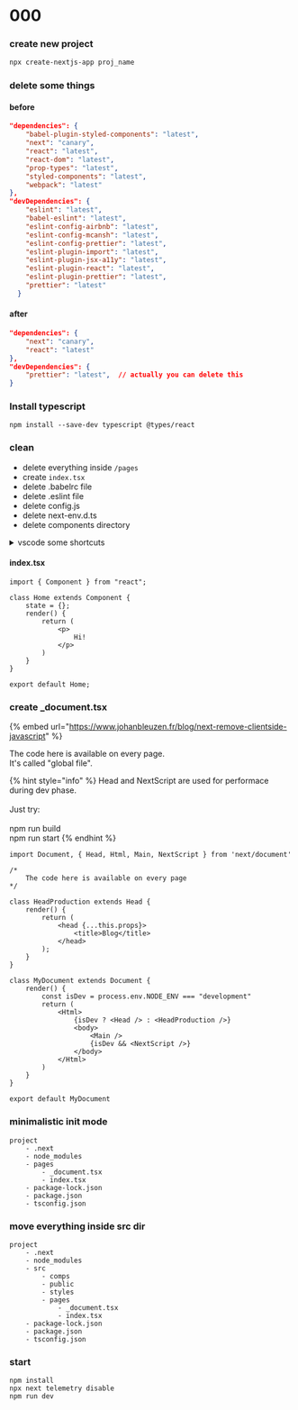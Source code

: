 # 000

### create new project

```bash
npx create-nextjs-app proj_name
```

### delete some things

#### before

```json
"dependencies": {
    "babel-plugin-styled-components": "latest",
    "next": "canary",
    "react": "latest",
    "react-dom": "latest",
    "prop-types": "latest",
    "styled-components": "latest",
    "webpack": "latest"
},
"devDependencies": {
    "eslint": "latest",
    "babel-eslint": "latest",
    "eslint-config-airbnb": "latest",
    "eslint-config-mcansh": "latest",
    "eslint-config-prettier": "latest",
    "eslint-plugin-import": "latest",
    "eslint-plugin-jsx-a11y": "latest",
    "eslint-plugin-react": "latest",
    "eslint-plugin-prettier": "latest",
    "prettier": "latest"
  }
```

#### after

```json
"dependencies": {
    "next": "canary",
    "react": "latest"
},
"devDependencies": {
    "prettier": "latest",  // actually you can delete this
}
```

### Install typescript

```
npm install --save-dev typescript @types/react
```

### clean

* delete everything inside `/pages`
* create `index.tsx`
* delete .babelrc file
* delete .eslint file
* delete config.js
* delete next-env.d.ts
* delete components directory

<details>

<summary>vscode some shortcuts</summary>

```kotlin
/* 
    File -> Preferences -> Keybindings
    ctrl ù              line comment
    maiusc alt a        block comment
    maiusc alt f        format page
*/
```

</details>

#### index.tsx

```tsx
import { Component } from "react";

class Home extends Component {
    state = {};
    render() {
        return (
            <p>
                Hi!
            </p>
        )
    }
}

export default Home;
```

### create \_document.tsx

{% embed url="https://www.johanbleuzen.fr/blog/next-remove-clientside-javascript" %}

The code here is available on every page.\
It's called "global file".

{% hint style="info" %}
Head and NextScript are used for performace during dev phase.\
\
Just try:\
\
npm run build\
npm run start
{% endhint %}

```tsx
import Document, { Head, Html, Main, NextScript } from 'next/document'

/* 
    The code here is available on every page
*/

class HeadProduction extends Head {
    render() {
        return (
            <head {...this.props}>
                <title>Blog</title>
            </head>
        );
    }
}

class MyDocument extends Document {
    render() {
        const isDev = process.env.NODE_ENV === "development"
        return (
            <Html>
                {isDev ? <Head /> : <HeadProduction />}
                <body>
                    <Main />
                    {isDev && <NextScript />}
                </body>
            </Html>
        )
    }
}

export default MyDocument
```

### minimalistic init mode

```
project
    - .next
    - node_modules
    - pages
        - _document.tsx
        - index.tsx
    - package-lock.json
    - package.json
    - tsconfig.json
```

### move everything inside src dir

```
project
    - .next
    - node_modules
    - src
        - comps
        - public
        - styles
        - pages
            - _document.tsx
            - index.tsx
    - package-lock.json
    - package.json
    - tsconfig.json
```

### start

```
npm install
npx next telemetry disable
npm run dev
```

